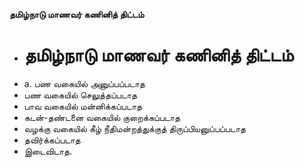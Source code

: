**தமிழ்நாடு மாணவர் கணினித் திட்டம்**
- # தமிழ்நாடு மாணவர் கணினித் திட்டம்
- a. பண வகையில் அனுப்பப்படாத
- பண வகையில் செலுத்தப்படாத
- பாவ வகையில் மன்னிக்கப்படாத
- கடன்-தண்டனை வகையில் குறைக்கப்படாத
- வழக்கு வகையில் கீழ் நீதிமன்றத்துக்குத் திருப்பியனுப்பப்படாத
- தவிர்க்கப்படாத
- இடைவிடாத.

